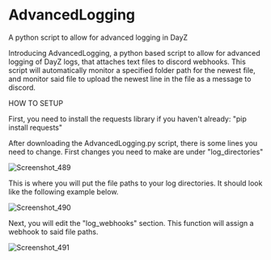 # AdvancedLogging
A python script to allow for advanced logging in DayZ

Introducing AdvancedLogging, a python based script to allow for advanced logging of DayZ logs, that attaches text files to discord webhooks.
This script will automatically monitor a specified folder path for the newest file, and monitor said file to upload the newest line in the file as a message to discord.


HOW TO SETUP

First, you need to install the requests library if you haven't already:
"pip install requests"

After downloading the AdvancedLogging.py script, there is some lines you need to change.
First changes you need to make are under "log_directories"

![Screenshot_489](https://github.com/user-attachments/assets/766e8aa7-dedd-4cee-a625-5e5392091cbd)

This is where you will put the file paths to your log directories. It should look like the following example below.

![Screenshot_490](https://github.com/user-attachments/assets/bc37ac0a-b0a0-4ef9-b1c3-cad58a1b9346)


Next, you will edit the "log_webhooks" section. This function will assign a webhook to said file paths.

![Screenshot_491](https://github.com/user-attachments/assets/8c9bcc7b-976d-48dd-80c0-a3ef1e98d2c6)

